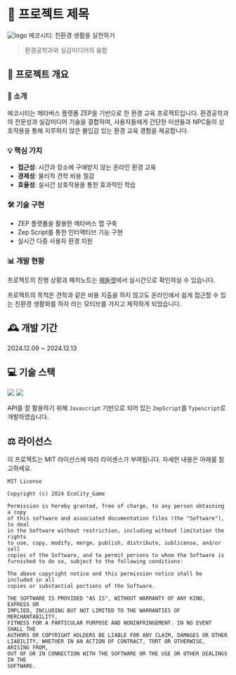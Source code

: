 # 🌱 프로젝트 제목
![logo](https://github.com/user-attachments/assets/1ab317f2-f2a5-4625-8c24-ff40eb0d63e8)
에코시티: 친환경 생활을 실천하기
> 환경공학과와 실감미디어의 융합

## 📝 프로젝트 개요

### 🎯 소개
에코시티는 메타버스 플랫폼 ZEP을 기반으로 한 환경 교육 프로젝트입니다. 환경공학과의 전문성과 실감미디어 기술을 결합하여, 사용자들에게 간단한 미션들과 NPC들의 상호작용을 통해 지루하지 않은 몰입감 있는 환경 교육 경험을 제공합니다.

### 💡 핵심 가치
- **접근성**: 시간과 장소에 구애받지 않는 온라인 환경 교육
- **경제성**: 물리적 견학 비용 절감
- **효율성**: 실시간 상호작용을 통한 효과적인 학습

### 🛠️ 기술 구현
- ZEP 플랫폼을 활용한 메타버스 맵 구축
- Zep Script를 통한 인터랙티브 기능 구현
- 실시간 다중 사용자 환경 지원

### 📊 개발 현황
프로젝트의 진행 상황과 패치노트는 [패들렛](https://padlet.com/gchrist2809/padlet-xau7zsjr368ihq31)에서 실시간으로 확인하실 수 있습니다.

프로젝트의 목적은 견학과 같은 비용 지출을 하지 않고도 온라인에서 쉽게 접근할 수 있는 친환경 생활화를 하자 라는 모티브를 가지고 제작하게 되었습니다.

## 🕰️ 개발 기간
2024.12.09 ~ 2024.12.13

## 💻 기술 스택
<img src="https://img.shields.io/badge/ZepScript-3178C6?style=flat-square&logo=typescript&logoColor=white&"/>

<img src="https://img.shields.io/badge/Visual Studio Code-007ACC?style=flat-square&logo=visual-studio-code&logoColor=white"/>

API를 잘 활용하기 위해 `Javascript` 기반으로 되어 있는 `ZepScript`를 `Typescript`로 개발하였습니다.

## ⚖️ 라이선스
이 프로젝트는 MIT 라이선스에 따라 라이센스가 부여됩니다. 자세한 내용은 아래를 참고하세요.

```
MIT License

Copyright (c) 2024 EcoCity_Game

Permission is hereby granted, free of charge, to any person obtaining a copy
of this software and associated documentation files (the "Software"), to deal
in the Software without restriction, including without limitation the rights
to use, copy, modify, merge, publish, distribute, sublicense, and/or sell
copies of the Software, and to permit persons to whom the Software is
furnished to do so, subject to the following conditions:

The above copyright notice and this permission notice shall be included in all
copies or substantial portions of the Software.

THE SOFTWARE IS PROVIDED "AS IS", WITHOUT WARRANTY OF ANY KIND, EXPRESS OR
IMPLIED, INCLUDING BUT NOT LIMITED TO THE WARRANTIES OF MERCHANTABILITY,
FITNESS FOR A PARTICULAR PURPOSE AND NONINFRINGEMENT. IN NO EVENT SHALL THE
AUTHORS OR COPYRIGHT HOLDERS BE LIABLE FOR ANY CLAIM, DAMAGES OR OTHER
LIABILITY, WHETHER IN AN ACTION OF CONTRACT, TORT OR OTHERWISE, ARISING FROM,
OUT OF OR IN CONNECTION WITH THE SOFTWARE OR THE USE OR OTHER DEALINGS IN THE
SOFTWARE.
